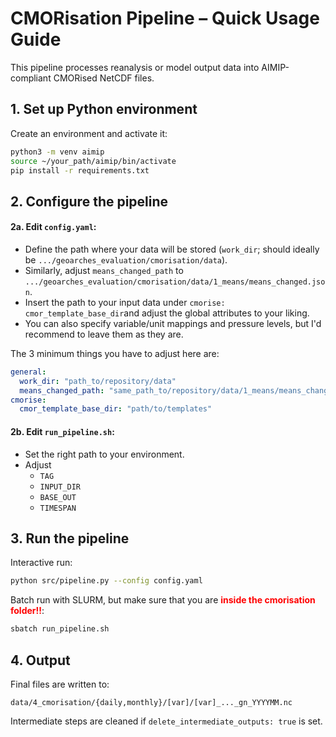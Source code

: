 # CMORisation Pipeline – Quick Usage Guide

This pipeline processes reanalysis or model output data into AIMIP-compliant CMORised NetCDF files.

## 1. Set up Python environment

Create an environment and activate it:

```bash
python3 -m venv aimip
source ~/your_path/aimip/bin/activate
pip install -r requirements.txt
```

## 2. Configure the pipeline

#### 2a. Edit `config.yaml`:

* Define the path where your data will be stored (```work_dir```; should ideally be ```.../geoarches_evaluation/cmorisation/data```).
* Similarly, adjust ```means_changed_path``` to ```.../geoarches_evaluation/cmorisation/data/1_means/means_changed.json```.
* Insert the path to your input data under ```cmorise: cmor_template_base_dir```and adjust the global attributes to your liking.
* You can also specify variable/unit mappings and pressure levels, but I'd recommend to leave them as they are.

The 3 minimum things you have to adjust here are:

```yaml
general:
  work_dir: "path_to/repository/data"
  means_changed_path: "same_path_to/repository/data/1_means/means_changed.json"
cmorise:
  cmor_template_base_dir: "path/to/templates"
```

#### 2b. Edit `run_pipeline.sh`:

* Set the right path to your environment.
* Adjust
  * ```TAG```
  * ```INPUT_DIR```
  * ```BASE_OUT```
  * ```TIMESPAN```


## 3. Run the pipeline

Interactive run:

```bash
python src/pipeline.py --config config.yaml
```

Batch run with SLURM, but make sure that you are <span style="color:red; font-weight:bold;">inside the cmorisation folder!!</span>:

```bash
sbatch run_pipeline.sh
```

## 4. Output

Final files are written to:

```
data/4_cmorisation/{daily,monthly}/[var]/[var]_..._gn_YYYYMM.nc
```

Intermediate steps are cleaned if `delete_intermediate_outputs: true` is set.
